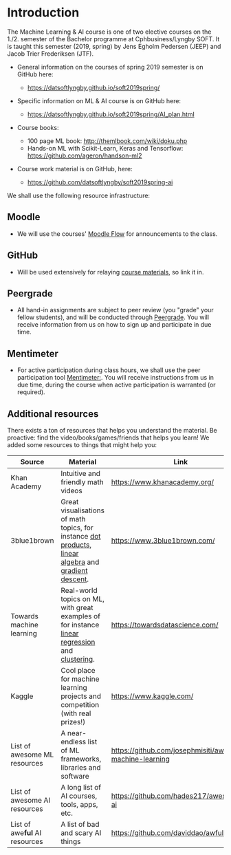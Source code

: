 # Introduction

The Machine Learning & AI course is one of two elective courses on the 1./2.
semester of the Bachelor programme at Cphbusiness/Lyngby SOFT. It is taught
this semester (2019, spring) by Jens Egholm Pedersen (JEEP) and Jacob Trier
Frederiksen (JTF).

* General information on the courses of spring 2019 semester is on GitHub here:
  * https://datsoftlyngby.github.io/soft2019spring/

* Specific information on ML & AI course is on GitHub here:
  * https://datsoftlyngby.github.io/soft2019spring/AI_plan.html

* Course books: 
  * 100 page ML book: http://themlbook.com/wiki/doku.php
  * Hands-on ML with Scikit-Learn, Keras and Tensorflow: https://github.com/ageron/handson-ml2

* Course work material is on GitHub, here:
  * https://github.com/datsoftlyngby/soft2019spring-ai

We shall use the following resource infrastructure:

## Moodle
  * We will use the courses' [Moodle Flow](https://cphbusiness.mrooms.net/course/view.php?id=3151) for announcements to the class.

## GitHub
  * Will be used extensively for relaying [course materials](https://github.com/datsoftlyngby/soft2019spring-ai), so link it in.

## Peergrade
  * All hand-in assignments are subject to peer review (you "grade" your fellow students), and will be conducted through [Peergrade](https://www.peergrade.io/join). You will receive information from us on how to sign up and participate in due time. 

## Mentimeter
  * For active participation during class hours, we shall use the peer participation tool [Mentimeter:]( https://www.menti.com). You will receive instructions from us in due time, during the course when active participation is warranted (or required).

## Additional resources
There exists a ton of resources that helps you understand the material. 
Be proactive: find the video/books/games/friends that helps you learn! 
We added some resources to things that might help you:

| Source | Material | Link |
| --- | --- | --- |
| Khan Academy | Intuitive and friendly math videos  |  https://www.khanacademy.org/ |
| 3blue1brown | Great visualisations of math topics, for instance [dot products](https://www.youtube.com/watch?v=LyGKycYT2v0), [linear algebra](https://www.youtube.com/watch?v=fNk_zzaMoSs&list=PLZHQObOWTQDPD3MizzM2xVFitgF8hE_ab) and [gradient descent](https://www.youtube.com/watch?v=IHZwWFHWa-w&feature=youtu.be). |https://www.3blue1brown.com/ | https://www.khanacademy.org/|
| Towards machine learning | Real-world topics on ML, with great examples of for instance [linear regression](https://towardsdatascience.com/introduction-to-machine-learning-algorithms-linear-regression-14c4e325882a) and [clustering](https://towardsdatascience.com/clustering-unsupervised-machine-learning-8ebe089a1673). |https://towardsdatascience.com/|
| Kaggle | Cool place for machine learning projects and competition (with real prizes!) | https://www.kaggle.com/|
| List of awesome ML resources | A near-endless list of ML frameworks, libraries and software | https://github.com/josephmisiti/awesome-machine-learning|
| List of awesome AI resources | A long list of AI courses, tools, apps, etc. | https://github.com/hades217/awesome-ai  
| List of awe**ful** AI resources | A list of bad and scary AI things | https://github.com/daviddao/awful-ai |
